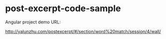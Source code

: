 post-excerpt-code-sample
========================

Angular project demo URL:

http://yalunzhu.com/postexcerpt/#/section/word%20match/session/4/wall/
